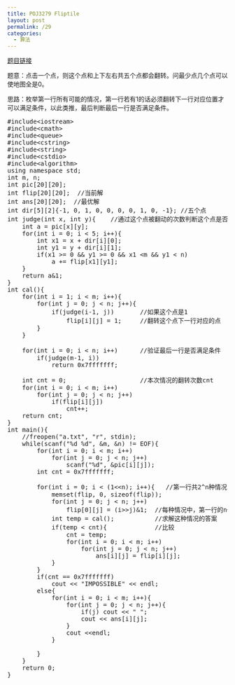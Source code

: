 ```yaml
---
title: POJ3279 Fliptile
layout: post
permalink: /29
categories:
  - 算法
---
```

<a href="http://poj.org/problem?id=3279" target="_blank">题目链接</a>

题意：点击一个点，则这个点和上下左右共五个点都会翻转。问最少点几个点可以使地图全是0。

思路：枚举第一行所有可能的情况，第一行若有1的话必须翻转下一行对应位置才可以满足条件，以此类推，最后判断最后一行是否满足条件。

<pre class="brush: cpp; title: ; notranslate" title="">#include&lt;iostream&gt;
#include&lt;cmath&gt;
#include&lt;queue&gt;
#include&lt;cstring&gt;
#include&lt;string&gt;
#include&lt;cstdio&gt;
#include&lt;algorithm&gt;
using namespace std;
int m, n;
int pic[20][20];
int flip[20][20];  //当前解
int ans[20][20];  //最优解
int dir[5][2]{-1, 0, 1, 0, 0, 0, 0, 1, 0, -1}; //五个点
int judge(int x, int y){    //通过这个点被翻动的次数判断这个点是否为黑
    int a = pic[x][y];
    for(int i = 0; i &lt; 5; i++){
        int x1 = x + dir[i][0];
        int y1 = y + dir[i][1];
        if(x1 &gt;= 0 && y1 &gt;= 0 && x1 &lt;m && y1 &lt; n)
            a += flip[x1][y1];
    }
    return a&1;
}
int cal(){
    for(int i = 1; i &lt; m; i++){
        for(int j = 0; j &lt; n; j++){
            if(judge(i-1, j))       //如果这个点是1
                flip[i][j] = 1;     //翻转这个点下一行对应的点
        }
    }

    for(int i = 0; i &lt; n; i++)      //验证最后一行是否满足条件
        if(judge(m-1, i))
            return 0x7fffffff;

    int cnt = 0;                    //本次情况的翻转次数cnt
    for(int i = 0; i &lt; m; i++)
        for(int j = 0; j &lt; n; j++)
            if(flip[i][j])
                cnt++;
    return cnt;
}
int main(){
    //freopen("a.txt", "r", stdin);
    while(scanf("%d %d", &m, &n) != EOF){
        for(int i = 0; i &lt; m; i++)
            for(int j = 0; j &lt; n; j++)
                scanf("%d", &pic[i][j]);
        int cnt = 0x7fffffff;

        for(int i = 0; i &lt; (1&lt;&lt;n); i++){   //第一行共2^n种情况
            memset(flip, 0, sizeof(flip));
            for(int j = 0; j &lt; n; j++)
                flip[0][j] = (i&gt;&gt;j)&1;  //每种情况中，第一行的n个数
            int temp = cal();           //求解这种情况的答案
            if(temp &lt; cnt){             //比较
                cnt = temp;
                for(int i = 0; i &lt; m; i++)
                    for(int j = 0; j &lt; n; j++)
                        ans[i][j] = flip[i][j];
            }
        }
        if(cnt == 0x7fffffff)
            cout &lt;&lt; "IMPOSSIBLE" &lt;&lt; endl;
        else{
            for(int i = 0; i &lt; m; i++){
                for(int j = 0; j &lt; n; j++){
                    if(j) cout &lt;&lt; " ";
                    cout &lt;&lt; ans[i][j];
                }
                cout &lt;&lt;endl;
            }

        }
    }
    return 0;
}
</pre>